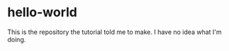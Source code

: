 # hello-world

This is the repository the tutorial told me to make.
I have no idea what I'm doing. 
